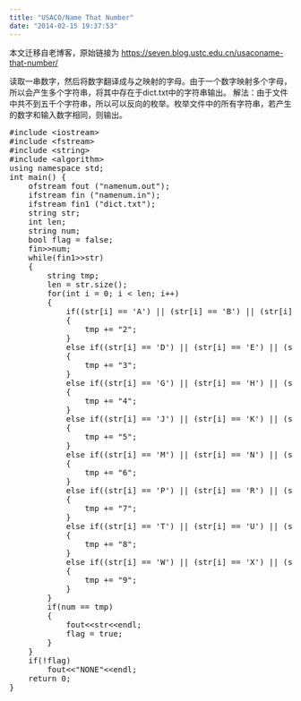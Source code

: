 ```yaml
---
title: "USACO/Name That Number"
date: "2014-02-15 19:37:53"
---
```


本文迁移自老博客，原始链接为 <https://seven.blog.ustc.edu.cn/usaconame-that-number/>

读取一串数字，然后将数字翻译成与之映射的字母。由于一个数字映射多个字母，所以会产生多个字符串，将其中存在于dict.txt中的字符串输出。
解法：由于文件中共不到五千个字符串，所以可以反向的枚举。枚举文件中的所有字符串，若产生的数字和输入数字相同，则输出。
<pre class = "brush:[cpp]">
#include &lt;iostream&gt;
#include &lt;fstream&gt;
#include &lt;string&gt;
#include &lt;algorithm&gt;
using namespace std;
int main() {
    ofstream fout ("namenum.out");
    ifstream fin ("namenum.in");
    ifstream fin1 ("dict.txt");
    string str;
    int len;
    string num;
    bool flag = false;
    fin&gt;&gt;num;
    while(fin1&gt;&gt;str)
    {
        string tmp;
        len = str.size();
        for(int i = 0; i < len; i++)
        {
            if((str[i] == 'A') || (str[i] == 'B') || (str[i] == 'C'))
            {
                tmp += "2";
            }
            else if((str[i] == 'D') || (str[i] == 'E') || (str[i] == 'F'))
            {
                tmp += "3";
            }
            else if((str[i] == 'G') || (str[i] == 'H') || (str[i] == 'I'))
            {
                tmp += "4";
            }
            else if((str[i] == 'J') || (str[i] == 'K') || (str[i] == 'L'))
            {
                tmp += "5";
            }
            else if((str[i] == 'M') || (str[i] == 'N') || (str[i] == 'O'))
            {
                tmp += "6";
            }
            else if((str[i] == 'P') || (str[i] == 'R') || (str[i] == 'S'))
            {
                tmp += "7";
            }
            else if((str[i] == 'T') || (str[i] == 'U') || (str[i] == 'V'))
            {
                tmp += "8";
            }
            else if((str[i] == 'W') || (str[i] == 'X') || (str[i] == 'Y'))
            {
                tmp += "9";
            }
        }
        if(num == tmp)
        {
            fout&lt;&lt;str&lt;&lt;endl;
            flag = true;
        }
    }
    if(!flag)
        fout&lt;&lt;"NONE"&lt;&lt;endl;
    return 0;
}
</pre>

